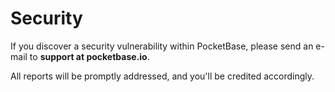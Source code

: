 # Security

If you discover a security vulnerability within PocketBase, please send an e-mail to **support at pocketbase.io**.

All reports will be promptly addressed, and you'll be credited accordingly.

